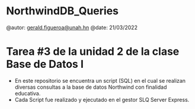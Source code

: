 # NorthwindDB_Queries

@autor: gerald.figueroa@unah.hn
@date: 21/03/2022

Tarea #3 de la unidad 2 de la clase Base de Datos I
=

- En este repositorio se encuentra un script (SQL) en el cual se realizan diversas consultas a la base de datos Northwind con finalidad educativa.
- Cada Script fue realizado y ejecutado en el gestor SLQ Server Express.

